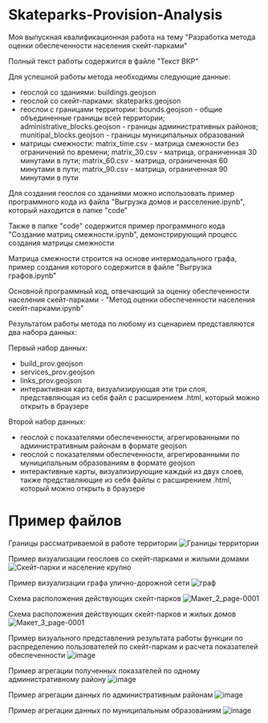 # Skateparks-Provision-Analysis
Моя выпускная квалификационная работа на тему "Разработка метода оценки обеспеченности населения скейт-парками"

Полный текст работы содержится в файле "Текст ВКР"

Для успешной работы метода необходимы следующие данные:
- геослой со зданиями:
    buildings.geojson
- геослой со скейт-парками:
    skateparks.geojson
- геослои с границами территории:
    bounds.geojson - общие объединенные границы всей территории;
    administrative_blocks.geojson - границы административных районов;
    munitipal_blocks.geojson - границы муниципальных образований
- матрицы смежности:
    matrix_time.csv - матрица смежности без ограничений по времени;
    matrix_30.csv - матрица, ограниченная 30 минутами в пути;
    matrix_60.csv - матрица, ограниченная 60 минутами в пути;
    matrix_90.csv - матрица, ограниченная 90 минутами в пути

Для создания геослоя со зданиями можно использовать пример программного кода из файла "Выгрузка домов и расселение.ipynb", который находится в папке "code"

Также в папке "code" содержится пример программного кода "Создание матриц смежности.ipynb", демонстрирующий процесс создания матрицы смежности

Матрица смежности строится на основе интермодального графа, пример создания которого содержится в файле "Выгрузка графов.ipynb"

Основной программный код, отвечающий за оценку обеспеченности населения скейт-парками - "Метод оценки обеспеченности населения скейт-парками.ipynb"

Результатом работы метода по любому из сценарием представляются два набора данных:

Первый набор данных:
- build_prov.geojson
- services_prov.geojson
- links_prov.geojson
- интерактивная карта, визуализирующая эти три слоя, представляющая из себя файл с расширением .html, который можно открыть в браузере

Второй набор данных:
- геослой с показателями обеспеченности, агрегированными по административным районам в формате geojson
- геослой с показателями обеспеченности, агрегированными по муниципальным образованиям в формате geojson
- интерактивные карты, визуализирующие каждый из двух слоев, также представляющие из себя файлы с расширением .html, который можно открыть в браузере

# Пример файлов
Границы рассматриваемой в работе территории
![Границы территории](https://github.com/user-attachments/assets/cf1695e0-1fe6-4bf1-b4f8-3018b5fa518d)

Пример визуализации геослоев со скейт-парками и жилыми домами
![Скейт-парки и население крупно](https://github.com/user-attachments/assets/32be93c4-46a7-429d-907a-0c43731605e0)

Пример визуализации графа улично-дорожной сети
![граф](https://github.com/user-attachments/assets/24fff167-282c-4ca9-a0f9-6cc597f5fc66)

Схема расположения действующих скейт-парков
![Макет_2_page-0001](https://github.com/user-attachments/assets/bae995ce-3c03-4c38-994d-288e5f03900e)

Схема расположения действующих скейт-парков и жилых домов
![Макет_3_page-0001](https://github.com/user-attachments/assets/d013effc-5f7c-43f7-b8b1-541168441dcc)

Пример визуального представления результата работы функции по распределению пользователей по скейт-паркам и расчета показателей обеспеченности
![image](https://github.com/user-attachments/assets/b5703b05-1d03-461a-8b99-e2e5d6e878d8)

Пример агрегации полученных показателей по одному административному району
![image](https://github.com/user-attachments/assets/1d549415-dff4-4d83-9045-5e1db455f9aa)

Пример агрегации данных по административным районам
![image](https://github.com/user-attachments/assets/3dd02cca-f3b0-4d90-ac18-75a989bf26cb)

Пример агрегации данных по муниципальным образованиям
![image](https://github.com/user-attachments/assets/a72a85fa-f91b-4e37-a71a-d54614458817)


